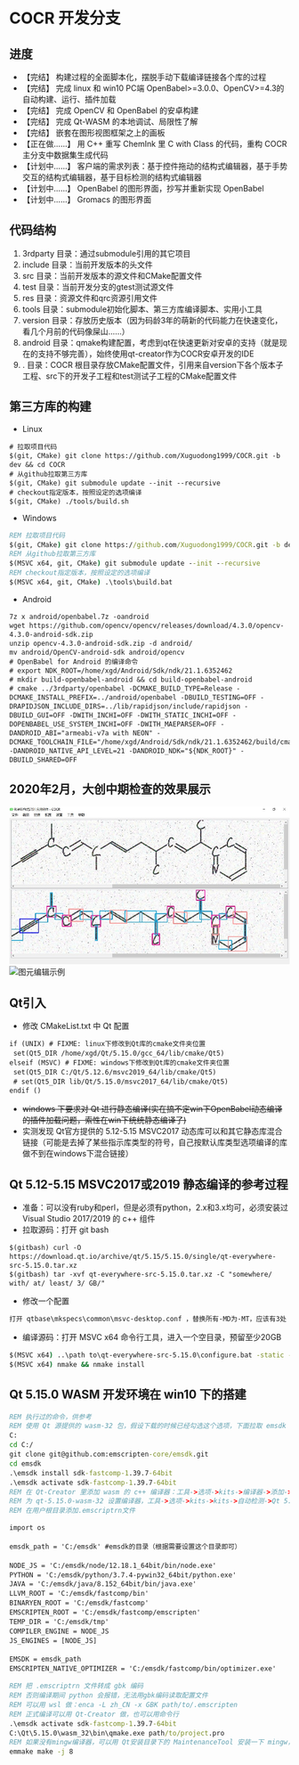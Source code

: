 # COCR 开发分支

## 进度

* 【完结】 构建过程的全面脚本化，摆脱手动下载编译链接各个库的过程
* 【完结】 完成 linux 和 win10 PC端 OpenBabel>=3.0.0、OpenCV>=4.3的自动构建、运行、插件加载
* 【完结】 完成 OpenCV 和 OpenBabel 的安卓构建
* 【完结】 完成 Qt-WASM 的本地调试、局限性了解
* 【完结】 嵌套在图形视图框架之上的画板
* 【正在做……】 用 C++ 重写 ChemInk 里 C with Class 的代码，重构 COCR 主分支中数据集生成代码
* 【计划中……】 客户端的需求列表：基于控件拖动的结构式编辑器，基于手势交互的结构式编辑器，基于目标检测的结构式编辑器
* 【计划中……】 OpenBabel 的图形界面，抄写并重新实现 OpenBabel
* 【计划中……】 Gromacs 的图形界面

## 代码结构

1. 3rdparty 目录：通过submodule引用的其它项目
2. include 目录：当前开发版本的头文件
3. src 目录：当前开发版本的源文件和CMake配置文件
4. test 目录：当前开发分支的gtest测试源文件
5. res 目录：资源文件和qrc资源引用文件
6. tools 目录：submodule初始化脚本、第三方库编译脚本、实用小工具
7. version 目录：存放历史版本（因为码龄3年的萌新的代码能力在快速变化，看几个月前的代码像屎山……）
8. android 目录：qmake构建配置，考虑到qt在快速更新对安卓的支持（就是现在的支持不够完善），始终使用qt-creator作为COCR安卓开发的IDE
9. . 目录：COCR 根目录存放CMake配置文件，引用来自version下各个版本子工程、src下的开发子工程和test测试子工程的CMake配置文件

## 第三方库的构建

* Linux
```shell
# 拉取项目代码
$(git, CMake) git clone https://github.com/Xuguodong1999/COCR.git -b dev && cd COCR
# 从github拉取第三方库
$(git, CMake) git submodule update --init --recursive
# checkout指定版本，按照设定的选项编译
$(git, CMake) ./tools/build.sh
```

* Windows
```bat
REM 拉取项目代码
$(git, CMake) git clone https://github.com/Xuguodong1999/COCR.git -b dev && cd COCR
REM 从github拉取第三方库
$(MSVC x64, git, CMake) git submodule update --init --recursive
REM checkout指定版本，按照设定的选项编译
$(MSVC x64, git, CMake) .\tools\build.bat
```

* Android
```shell
7z x android/openbabel.7z -oandroid
wget https://github.com/opencv/opencv/releases/download/4.3.0/opencv-4.3.0-android-sdk.zip
unzip opencv-4.3.0-android-sdk.zip -d android/
mv android/OpenCV-android-sdk android/opencv
# OpenBabel for Android 的编译命令
# export NDK_ROOT=/home/xgd/Android/Sdk/ndk/21.1.6352462
# mkdir build-openbabel-android && cd build-openbabel-android
# cmake ../3rdparty/openbabel -DCMAKE_BUILD_TYPE=Release -DCMAKE_INSTALL_PREFIX=../android/openbabel -DBUILD_TESTING=OFF -DRAPIDJSON_INCLUDE_DIRS=../lib/rapidjson/include/rapidjson -DBUILD_GUI=OFF -DWITH_INCHI=OFF -DWITH_STATIC_INCHI=OFF -DOPENBABEL_USE_SYSTEM_INCHI=OFF -DWITH_MAEPARSER=OFF -DANDROID_ABI="armeabi-v7a with NEON" -DCMAKE_TOOLCHAIN_FILE="/home/xgd/Android/Sdk/ndk/21.1.6352462/build/cmake/android.toolchain.cmake" -DANDROID_NATIVE_API_LEVEL=21 -DANDROID_NDK="${NDK_ROOT}" -DBUILD_SHARED=OFF 
```

## 2020年2月，大创中期检查的效果展示

![目标检测示例](./res/assert/screenshot-2020-0217.jpg)
![图元编辑示例](./res/assert/screenshot-2020-0222.gif)

## Qt引入

* 修改 CMakeList.txt 中 Qt 配置
```txt
if (UNIX) # FIXME: linux下修改到Qt库的cmake文件夹位置
 set(Qt5_DIR /home/xgd/Qt/5.15.0/gcc_64/lib/cmake/Qt5)
elseif (MSVC) # FIXME: windows下修改到Qt库的cmake文件夹位置
 set(Qt5_DIR C:/Qt/5.12.6/msvc2019_64/lib/cmake/Qt5)
 # set(Qt5_DIR lib/Qt/5.15.0/msvc2017_64/lib/cmake/Qt5)
endif ()
```

* ~~windows 下要求对 Qt 进行静态编译(实在搞不定win下OpenBabel动态编译的插件加载问题，索性在win下统统静态编译了)~~
* 实测发现 Qt官方提供的 5.12-5.15 MSVC2017 动态库可以和其它静态库混合链接（可能是去掉了某些指示库类型的符号，自己按默认库类型选项编译的库做不到在windows下混合链接）

## Qt 5.12-5.15 MSVC2017或2019 静态编译的参考过程
* 准备：可以没有ruby和perl，但是必须有python，2.x和3.x均可，必须安装过Visual Studio 2017/2019 的 c++ 组件
* 拉取源码：打开 git bash
```shell
$(gitbash) curl -O https://download.qt.io/archive/qt/5.15/5.15.0/single/qt-everywhere-src-5.15.0.tar.xz
$(gitbash) tar -xvf qt-everywhere-src-5.15.0.tar.xz -C "somewhere/ with/ at/ least/ 3/ GB/"
```

* 修改一个配置
```txt
打开 qtbase\mkspecs\common\msvc-desktop.conf ，替换所有-MD为-MT，应该有3处
```

* 编译源码：打开 MSVC x64 命令行工具，进入一个空目录，预留至少20GB
```bat
$(MSVC x64) ..\path to\qt-everywhere-src-5.15.0\configure.bat -static -prefix "path/ to/ install/ dir/ rem/ to/ change/ Qt5_DIR/ in/ CMakeLists.txt/" -confirm-license -opensource -debug-and-release -platform win32-msvc -nomake examples -nomake tests -mp
$(MSVC x64) nmake && nmake install
```

## Qt 5.15.0 WASM 开发环境在 win10 下的搭建

```bat
REM 执行过的命令，供参考
REM 使用 Qt 源提供的 wasm-32 包，假设下载的时候已经勾选这个选项，下面拉取 emsdk
C:
cd C:/
git clone git@github.com:emscripten-core/emsdk.git
cd emsdk
.\emsdk install sdk-fastcomp-1.39.7-64bit
.\emsdk activate sdk-fastcomp-1.39.7-64bit
REM 在 Qt-Creator 里添加 wasm 的 c++ 编译器：工具->选项->kits->编译器->添加->WebAssembly
REM 为 qt-5.15.0-wasm-32 设置编译器，工具->选项->kits->kits->自动检测->Qt 5.15.0 for WebAssembly->Compiler->c++
REM 在用户根目录添加.emscriptrn文件
```
```txt
import os

emsdk_path = 'C:/emsdk'	#emsdk的目录（根据需要设置这个目录即可）

NODE_JS = 'C:/emsdk/node/12.18.1_64bit/bin/node.exe'
PYTHON = 'C:/emsdk/python/3.7.4-pywin32_64bit/python.exe'
JAVA = 'C:/emsdk/java/8.152_64bit/bin/java.exe'
LLVM_ROOT = 'C:/emsdk/fastcomp/bin'
BINARYEN_ROOT = 'C:/emsdk/fastcomp'
EMSCRIPTEN_ROOT = 'C:/emsdk/fastcomp/emscripten'
TEMP_DIR = 'C:/emsdk/tmp'
COMPILER_ENGINE = NODE_JS
JS_ENGINES = [NODE_JS]

EMSDK = emsdk_path
EMSCRIPTEN_NATIVE_OPTIMIZER = 'C:/emsdk/fastcomp/bin/optimizer.exe'
```
```bat
REM 把 .emscriptrn 文件转成 gbk 编码
REM 否则编译期间 python 会报错，无法用gbk编码读取配置文件
REM 可以用 wsl 做：enca -L zh_CN -x GBK path/to/.emscripten
REM 正式编译可以用 Qt-Creator 做，也可以用命令行
.\emsdk activate sdk-fastcomp-1.39.7-64bit
C:\Qt\5.15.0\wasm_32\bin\qmake.exe path/to/project.pro
REM 如果没有mingw编译器，可以用 Qt安装目录下的 MaintenanceTool 安装一下 mingw，把 path\to\Qt\Tools\mingw810_64\bin 加入环境变量，否则找不到 make 命令
emmake make -j 8
```
